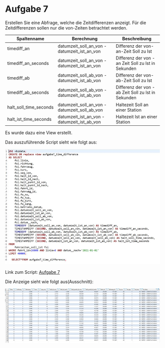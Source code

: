 # Aufgabe 7

Erstellen Sie eine Abfrage, welche die Zeitdifferenzen anzeigt. Für die Zeitdifferenzen sollen nur die 
von-Zeiten betrachtet werden. 

 

 <table>
  <thead>
    <tr>
      <th>Spaltenname</th>
      <th>Berechnung</th>
      <th>Beschreibung</th>
    </tr>
  </thead>
  <tbody>
    <tr>
      <td>timediff_an </td>
      <td>datumzeit_soll_an_von - datumzeit_ist_an_von </td>
      <td>Differenz der von-an-Zeit Soll zu Ist</td>
    </tr>
    <tr>
      <td>timediff_an_seconds</td>
      <td> datumzeit_soll_an_von - datumzeit_ist_an_von </td>
      <td>Differenz der von - an Zeit Soll zu Ist in Sekunden </td>
    </tr>
     <tr>
      <td>timediff_ab </td>
      <td>datumzeit_soll_ab_von - datumzeit_ist_ab_von</td>
      <td>Differenz der von-ab-Zeit Soll zu Ist </td>
    </tr>
     <tr>
      <td>timediff_ab_seconds </td>
      <td>datumzeit_soll_ab_von - datumzeit_ist_ab_von</td>
      <td>Differenz der von - ab Zeit Soll zu Ist in Sekunden</td>
    </tr>
     <tr>
      <td>halt_soll_time_seconds</td>
      <td>datumzeit_soll_an_von - datumzeit_soll_ab_von </td>
      <td>Haltezeit Soll an einer Station </td>
    </tr> 
    <tr>
      <td>halt_ist_time_seconds </td>
      <td> datumzeit_ist_an_von - datumzeit_ist_ab_von </td>
      <td> Haltezeit Ist an einer Station </td>
    </tr>
    </tbody>
</table>

Es wurde dazu eine View erstellt.

Das auszuführende Script sieht wie folgt aus:

![script](/Images/Aufgabe7/script.jpg)

Link zum Script: [Aufgabe 7](/Scripts/Aufgabe7/Aufgabe7.sql)

Die Anzeige sieht wie folgt aus(Ausschnitt):

![view](/Images/Aufgabe7/view.jpg)